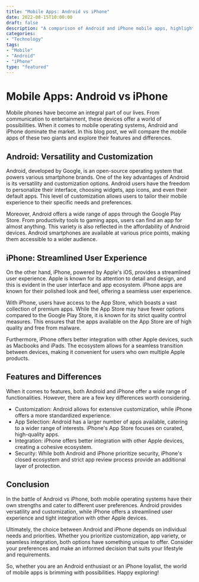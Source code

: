 ```yaml
---
title: "Mobile Apps: Android vs iPhone"
date: 2022-08-15T10:00:00
draft: false
description: "A comparison of Android and iPhone mobile apps, highlighting their features and differences."
categories:
- "Technology"
tags:
- "Mobile"
- "Android"
- "iPhone"
type: "featured"
---
```


# Mobile Apps: Android vs iPhone

Mobile phones have become an integral part of our lives. From communication to entertainment, these devices offer a world of possibilities. When it comes to mobile operating systems, Android and iPhone dominate the market. In this blog post, we will compare the mobile apps of these two giants and explore their features and differences.

## Android: Versatility and Customization

Android, developed by Google, is an open-source operating system that powers various smartphone brands. One of the key advantages of Android is its versatility and customization options. Android users have the freedom to personalize their interface, choosing widgets, app icons, and even their default apps. This level of customization allows users to tailor their mobile experience to their specific needs and preferences.

Moreover, Android offers a wide range of apps through the Google Play Store. From productivity tools to gaming apps, users can find an app for almost anything. This variety is also reflected in the affordability of Android devices. Android smartphones are available at various price points, making them accessible to a wider audience.

## iPhone: Streamlined User Experience

On the other hand, iPhone, powered by Apple's iOS, provides a streamlined user experience. Apple is known for its attention to detail and design, and this is evident in the user interface and app ecosystem. iPhone apps are known for their polished look and feel, offering a seamless user experience.

With iPhone, users have access to the App Store, which boasts a vast collection of premium apps. While the App Store may have fewer options compared to the Google Play Store, it is known for its strict quality control measures. This ensures that the apps available on the App Store are of high quality and free from malware.

Furthermore, iPhone offers better integration with other Apple devices, such as Macbooks and iPads. The ecosystem allows for a seamless transition between devices, making it convenient for users who own multiple Apple products.

## Features and Differences

When it comes to features, both Android and iPhone offer a wide range of functionalities. However, there are a few key differences worth considering.

- Customization: Android allows for extensive customization, while iPhone offers a more standardized experience.
- App Selection: Android has a larger number of apps available, catering to a wider range of interests. iPhone's App Store focuses on curated, high-quality apps.
- Integration: iPhone offers better integration with other Apple devices, creating a cohesive ecosystem.
- Security: While both Android and iPhone prioritize security, iPhone's closed ecosystem and strict app review process provide an additional layer of protection.

## Conclusion

In the battle of Android vs iPhone, both mobile operating systems have their own strengths and cater to different user preferences. Android provides versatility and customization, while iPhone offers a streamlined user experience and tight integration with other Apple devices.

Ultimately, the choice between Android and iPhone depends on individual needs and priorities. Whether you prioritize customization, app variety, or seamless integration, both options have something unique to offer. Consider your preferences and make an informed decision that suits your lifestyle and requirements.

So, whether you are an Android enthusiast or an iPhone loyalist, the world of mobile apps is brimming with possibilities. Happy exploring!
